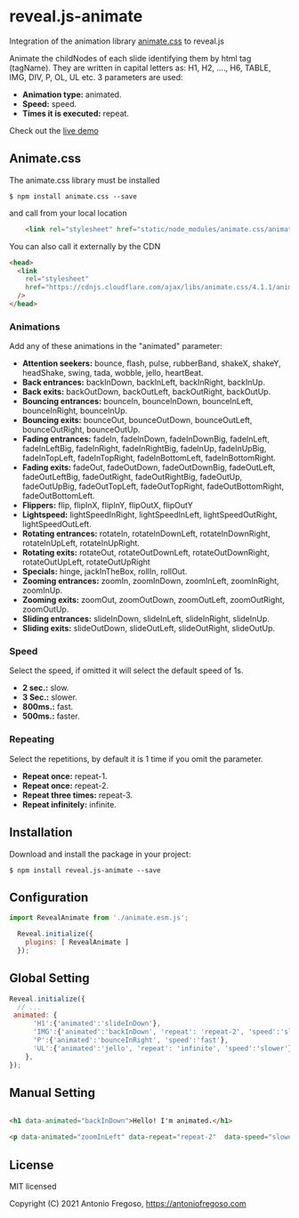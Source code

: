 # reveal.js-animate
Integration of the animation library [animate.css](https://animate.style/) to reveal.js

Animate the childNodes of each slide identifying them by html tag (tagName).
They are written in capital letters as: H1, H2, ...., H6, TABLE, IMG, DIV, P, OL, UL etc.
3 parameters are used:
- **Animation type:** animated.
- **Speed:** speed.
- **Times it is executed:** repeat.

Check out the [live demo](https://antoniofregoso.github.io/reveal.js-animate)

## Animate.css 
The animate.css library must be installed
```
$ npm install animate.css --save
```
and call from your local location
```HTML
    <link rel="stylesheet" href="static/node_modules/animate.css/animate.css">
```
You can also call it externally by the CDN
```HTML
<head>
  <link
    rel="stylesheet"
    href="https://cdnjs.cloudflare.com/ajax/libs/animate.css/4.1.1/animate.min.css"
  />
</head>

```

### Animations
Add any of these animations in the "animated" parameter:
- **Attention seekers:** bounce, flash, pulse, rubberBand, shakeX, shakeY, headShake, swing, tada, wobble, jello, heartBeat.
- **Back entrances:** backInDown, backInLeft, backInRight, backInUp.
- **Back exits:** backOutDown, backOutLeft, backOutRight, backOutUp.
- **Bouncing entrances:** bounceIn, bounceInDown, bounceInLeft, bounceInRight, bounceInUp.
- **Bouncing exits:** bounceOut, bounceOutDown, bounceOutLeft, bounceOutRight, bounceOutUp.
- **Fading entrances:** fadeIn, fadeInDown, fadeInDownBig, fadeInLeft, fadeInLeftBig, fadeInRight, fadeInRightBig, fadeInUp, fadeInUpBig, fadeInTopLeft, fadeInTopRight, fadeInBottomLeft, fadeInBottomRight.
- **Fading exits:** fadeOut, fadeOutDown, fadeOutDownBig, fadeOutLeft, fadeOutLeftBig, fadeOutRight, fadeOutRightBig, fadeOutUp, fadeOutUpBig, fadeOutTopLeft, fadeOutTopRight, fadeOutBottomRight, fadeOutBottomLeft.
- **Flippers:** flip, flipInX, flipInY, flipOutX, flipOutY
- **Lightspeed:** lightSpeedInRight, lightSpeedInLeft, lightSpeedOutRight, lightSpeedOutLeft.
- **Rotating entrances:** rotateIn, rotateInDownLeft, rotateInDownRight, rotateInUpLeft, rotateInUpRight.
- **Rotating exits:** rotateOut, rotateOutDownLeft, rotateOutDownRight, rotateOutUpLeft, rotateOutUpRight
- **Specials:** hinge, jackInTheBox, rollIn, rollOut.
- **Zooming entrances:** zoomIn, zoomInDown, zoomInLeft, zoomInRight, zoomInUp.
- **Zooming exits:** zoomOut, zoomOutDown, zoomOutLeft, zoomOutRight, zoomOutUp.
- **Sliding entrances:** slideInDown, slideInLeft, slideInRight, slideInUp.
- **Sliding exits:** slideOutDown, slideOutLeft, slideOutRight, slideOutUp.
### Speed
Select the speed, if omitted it will select the default speed of 1s.

- **2 sec.:** slow.
- **3 Sec.:** slower.
- **800ms.:** fast.
- **500ms.:** faster.

### Repeating
Select the repetitions, by default it is 1 time if you omit the parameter.

- **Repeat once:** repeat-1.
- **Repeat once:** repeat-2.
- **Repeat three times:** repeat-3.
- **Repeat infinitely:** infinite.

## Installation
Download and install the package in your project:
```
$ npm install reveal.js-animate --save
```
## Configuration
```javascript
import RevealAnimate from './animate.esm.js';

  Reveal.initialize({
    plugins: [ RevealAnimate ]
  });

```



## Global Setting
```javascript
Reveal.initialize({
  // ...
 animated: {
      'H1':{'animated':'slideInDown'},
      'IMG':{'animated':'backInDown', 'repeat': 'repeat-2', 'speed':'slower'},
      'P':{'animated':'bounceInRight', 'speed':'fast'},
      'UL':{'animated':'jello', 'repeat': 'infinite', 'speed':'slower'}
    },
});
```
## Manual Setting

```html

<h1 data-animated="backInDown">Hello! I'm animated.</h1>

<p data-animated="zoomInLeft" data-repeat="repeat-2"  data-speed="slower">I am a slowly animated paragraph</p>

```
## License

MIT licensed

Copyright (C) 2021 Antonio Fregoso, https://antoniofregoso.com